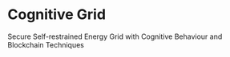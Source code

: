 # Cognitive Grid
 Secure Self-restrained Energy Grid with Cognitive Behaviour and Blockchain Techniques
